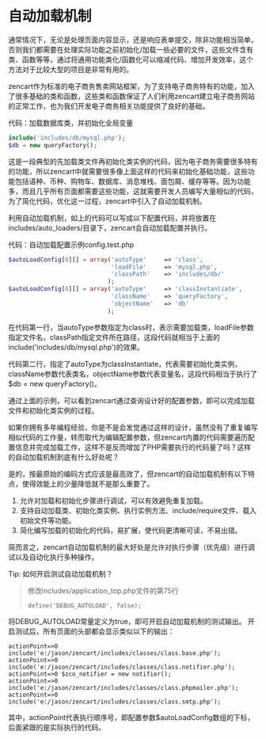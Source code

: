 # 自动加载机制

通常情况下，无论是处理页面内容显示，还是响应表单提交，除非功能相当简单，否则我们都需要在处理实际功能之前初始化/加载一些必要的文件，这些文件含有类、函数等等，通过将通用功能类化/函数化可以缩减代码、增加开发效率，这个方法对于比较大型的项目是非常有用的。

zencart作为标准的电子商务售卖网站框架，为了支持电子商务特有的功能，加入了很多基础的类和函数，这些类和函数保证了人们利用zencart建立电子商务网站的正常工作，也为我们开发电子商务相关功能提供了良好的基础。

代码：加载数据库类，并初始化全局变量

```php
include('includes/db/mysql.php');
$db = new queryFactory();
```

这是一段典型的先加载类文件再初始化类实例的代码，因为电子商务需要很多特有的功能，所以zencart中就需要很多像上面这样的代码来初始化基础功能，这些功能包括语种、币种、购物车、数据库、消息堆栈、面包屑、缓存等等。因为功能多，而且几乎所有页面都需要这些功能，这就需要开发人员编写大量相似的代码，为了简化代码，优化这一过程，zencart中引入了自动加载机制。

利用自动加载机制，如上的代码可以写成以下配置代码，并将放置在includes/auto_loaders/目录下，zencart会自动加载配置并执行。

代码：自动加载配置示例config.test.php

```php
$autoLoadConfig[0][] = array('autoType'     => 'class',
                             'loadFile'     => 'mysql.php',
                             'classPath'    => 'includes/db/'
                            );
$autoLoadConfig[0][] = array('autoType'     => 'classInstantiate',
                             'className'    => 'queryFactory',
                             'objectName'   => 'db'
                            );
```

在代码第一行，当autoType参数指定为class时，表示需要加载类，loadFile参数指定文件名，classPath指定文件所在路径，这段代码就相当于上面的include('includes/db/mysql.php')的效果。

代码第二行，指定了autoType为classInstantiate，代表需要初始化类实例，className参数代表类名，objectName参数代表变量名，这段代码相当于执行了$db = new queryFactory()。

通过上面的示例，可以看到zencart通过查询设计好的配置参数，即可以完成加载文件和初始化类实例的过程。

如果你拥有多年编程经验，你是不是会发觉通过这样的设计，虽然没有了重复编写相似代码的工作量，转而取代为编辑配置参数，但zencart内置的代码需要遍历配置信息并完成加载工作，这样不是反而增加了PHP需要执行的代码量了吗？这样的自动加载机制到底有什么好处呢？

是的，按最原始的编码方式应该是最高效了，但zencart的自动加载机制有以下特点，使得效能上的少量降低就不是那么重要了。

1. 允许对加载和初始化步骤进行调试，可以有效避免重复加载。
2. 支持自动加载类、初始化类实例、执行实例方法、include/require文件、载入初始文件等功能。
3. 简化编写加载的初始化的代码，易扩展，使代码更清晰可读，不易出错。

简而言之，zencart自动加载机制的最大好处是允许对执行步骤（优先级）进行调试以及自动化执行多种操作。

Tip: 如何开启测试自动加载机制？

> 修改includes/application_top.php文件的第75行
> ```
> define('DEBUG_AUTOLOAD', false);
> ```

将DEBUG_AUTOLOAD常量定义为true，即可开启自动加载机制的测试输出。
开启测试后，所有页面的头部都会显示类似以下的输出：

```
actionPoint=>0 include('e:/jason/zencart/includes/classes/class.base.php');
actionPoint=>0 include('e:/jason/zencart/includes/classes/class.notifier.php');
actionPoint=>0 $zco_notifier = new notifier();
actionPoint=>0 include('e:/jason/zencart/includes/classes/class.phpmailer.php');
actionPoint=>0 include('e:/jason/zencart/includes/classes/class.smtp.php');
```

其中，actionPoint代表执行顺序号，即配置参数$autoLoadConfig数组的下标，后面紧跟的是实际执行的代码。


